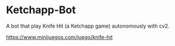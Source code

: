 # Ketchapp-Bot

A bot that play Knife Hit (a Ketchapp game) autonomously with cv2.

https://www.minijuegos.com/juego/knife-hit
